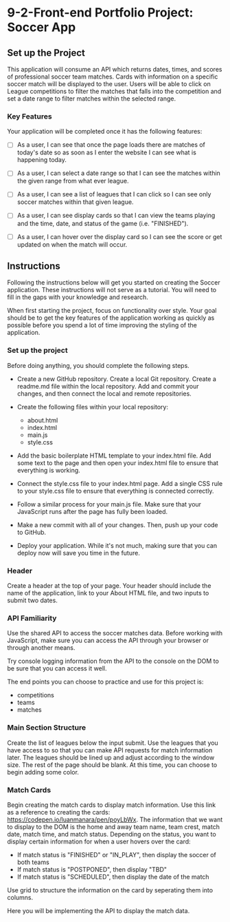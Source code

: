 # 9-2-Front-end Portfolio Project: Soccer App

## Set up the Project
This application will consume an API which returns dates, times, and scores of professional soccer team matches. Cards with information on a specific soccer match will be displayed to the user. Users will be able to click on League competitions to filter the matches that falls into the competition and set a date range to filter matches within the selected range.


### Key Features
Your application will be completed once it has the following features:
- [ ] As a user, I can see that once the page loads there are matches of today's date so as soon as I enter the website I can see what is happening today. 
- [ ] As a user, I can select a date range so that I can see the matches within the given range from what ever league.
- [ ] As a user, I can see a list of leagues that I can click so I can see only soccer matches within that given league.
- [ ] As a user, I can see display cards so that I can view the teams playing and the time, date, and status of the game (i.e. "FINISHED").
- [ ] As a user, I can hover over the display card so I can see the score or get updated on when the match will occur.


## Instructions
Following the instructions below will get you started on creating the Soccer application. These instructions will not serve as a tutorial. You will need to fill in the gaps with your knowledge and research.

When first starting the project, focus on functionality over style. Your goal should be to get the key features of the application working as quickly as possible before you spend a lot of time improving the styling of the application.

### Set up the project 
Before doing anything, you should complete the following steps.

* Create a new GitHub repository. Create a local Git repository. Create a readme.md file within the local repository. Add and commit your changes, and then connect the local and remote repositories.

* Create the following files within your local repository:

    * about.html
    * index.html
    * main.js
    * style.css

 * Add the basic boilerplate HTML template to your index.html file. Add some text to the page and then open your index.html file to ensure that everything is working.

 * Connect the style.css file to your index.html page. Add a single CSS rule to your style.css file to ensure that everything is connected correctly.

 * Follow a similar process for your main.js file. Make sure that your JavaScript runs after the page has fully been loaded.

*  Make a new commit with all of your changes. Then, push up your code to GitHub.

 * Deploy your application. While it's not much, making sure that you can deploy now will save you time in the future.

### Header
Create a header at the top of your page. Your header should include the name of the application, link to your About HTML file, and two inputs to submit two dates. 

### API Familiarity
Use the shared API to access the soccer matches data. Before working with JavaScript, make sure you can access the API through your browser or through another means.

Try console logging information from the API to the console on the DOM to be sure that you can access it well. 

The end points you can choose to practice and use for this project is: 
* competitions
* teams
* matches

### Main Section Structure
Create the list of leagues below the input submit. Use the leagues that you have access to so that you can make API requests for match information later. The leagues should be lined up and adjust according to the window size. The rest of the page should be blank. At this time, you can choose to begin adding some color.

### Match Cards
Begin creating the match cards to display match information. Use this link as a reference to creating the cards: https://codepen.io/luanmanara/pen/poyLbWx. The information that we want to display to the DOM is the home and away team name, team crest, match date, match time, and match status. Depending on the status, you want to display certain information for when a user hovers over the card: 
* If match status is "FINISHED" or "IN_PLAY", then display the soccer of both teams
* If match status is "POSTPONED", then display "TBD"
* If match status is "SCHEDULED", then display the date of the match

Use grid to structure the information on the card by seperating them into columns.

Here you will be implementing the API to display the match data.

